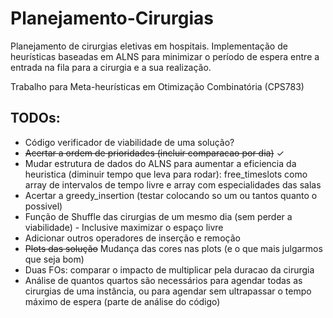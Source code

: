 # Planejamento-Cirurgias
Planejamento de cirurgias eletivas em hospitais. Implementação de heurísticas 
baseadas em ALNS para minimizar o período de espera entre a entrada na fila para 
a cirurgia e a sua realização.

Trabalho para Meta-heurísticas em Otimização Combinatória (CPS783)



## TODOs:
- Código verificador de viabilidade de uma solução?
- ~~Acertar a ordem de prioridades (incluir comparacao por dia)~~ ✓
- Mudar estrutura de dados do ALNS para aumentar a eficiencia da heuristica 
(diminuir tempo que leva para rodar): free_timeslots como array de intervalos 
de tempo livre e array com especialidades das salas
- Acertar a greedy_insertion (testar colocando so um ou tantos quanto o possivel)
- Função de Shuffle das cirurgias de um mesmo dia (sem perder a viabilidade) - 
Inclusive maximizar o espaço livre
- Adicionar outros operadores de inserção e remoção
- ~~Plots das solução~~ Mudança das cores nas plots (e o que mais julgarmos que seja bom)
- Duas FOs: comparar o impacto de multiplicar pela duracao da cirurgia
- Análise de quantos quartos são necessários para agendar todas as cirurgias de 
uma instância, ou para agendar sem ultrapassar o tempo máximo de espera 
(parte de análise do código)